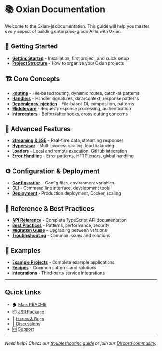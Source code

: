 # 📚 Oxian Documentation

Welcome to the Oxian-js documentation. This guide will help you master every aspect of building enterprise-grade APIs with Oxian.

## 🚀 Getting Started

- [**Getting Started**](./getting-started.md) - Installation, first project, and quick setup
- [**Project Structure**](./project-structure.md) - How to organize your Oxian projects

## 🏗️ Core Concepts

- [**Routing**](./routing.md) - File-based routing, dynamic routes, catch-all patterns
- [**Handlers**](./handlers.md) - Handler signatures, data/context, response patterns
- [**Dependency Injection**](./dependency-injection.md) - File-based DI, composition, patterns
- [**Middleware**](./middleware.md) - Request/response processing, authentication
- [**Interceptors**](./interceptors.md) - Before/after hooks, cross-cutting concerns

## 🌊 Advanced Features

- [**Streaming & SSE**](./streaming-and-sse.md) - Real-time data, streaming responses
- [**Hypervisor**](./hypervisor.md) - Multi-process scaling, load balancing
- [**Loaders**](./loaders.md) - Local and remote execution, GitHub integration
- [**Error Handling**](./error-handling.md) - Error patterns, HTTP errors, global handling

## ⚙️ Configuration & Deployment

- [**Configuration**](./configuration.md) - Config files, environment variables
- [**CLI**](./cli.md) - Command line interface, development tools
- [**Deployment**](./deployment.md) - Production deployment, Docker, scaling

## 📖 Reference & Best Practices

- [**API Reference**](./api-reference.md) - Complete TypeScript API documentation
- [**Best Practices**](./best-practices.md) - Patterns, performance, security
- [**Migration Guide**](./migration.md) - Upgrading between versions
- [**Troubleshooting**](./troubleshooting.md) - Common issues and solutions

## 🎯 Examples

- [**Example Projects**](./examples/) - Complete example applications
- [**Recipes**](./recipes/) - Common patterns and solutions
- [**Integrations**](./integrations/) - Third-party service integrations

---

## Quick Links

- 🏠 [Main README](../README.md)
- 📦 [JSR Package](https://jsr.io/@oxian/oxian-js)
- 🐛 [Issues & Bugs](https://github.com/oxian-org/oxian-js/issues)
- 💬 [Discussions](https://github.com/oxian-org/oxian-js/discussions)
- 🆘 [Support](https://discord.gg/oxian)

---

*Need help? Check our [troubleshooting guide](./troubleshooting.md) or join our [Discord community](https://discord.gg/oxian).*
